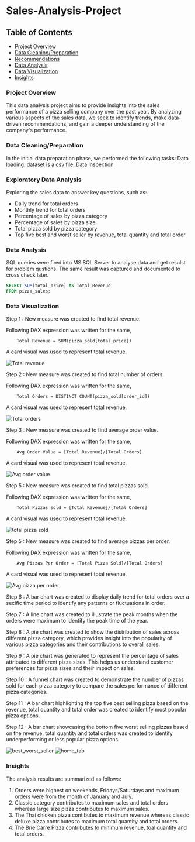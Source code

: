 # Sales-Analysis-Project

## Table of Contents

- [Project Overview](#project-overview)
- [Data Cleaning/Preparation](#data-cleaning/preparation)
- [Recommendations](#recommendations)
- [Data Analysis](#data-analysis)
- [Data Visualization](#data-visualization)
- [Insights](insigts)
  
### Project Overview

This data analysis project aims to provide insights into the sales performance of a pizza selling company over the past year. By analyzing various aspects of the sales data, we seek to identify trends, make data-driven recommendations, and gain a deeper understanding of the company's performance.

### Data Cleaning/Preparation

In the initial data preparation phase, we performed the following tasks:
Data loading: dataset is a csv file.
Data inspection

### Exploratory Data Analysis

Exploring the sales data to answer key questions, such as:

- Daily trend for total orders
- Monthly trend for total orders
- Percentage of sales by pizza category
- Percentage of sales by pizza size
- Total pizza sold by pizza category
- Top five best and worst seller by revenue, total quantity and total order

### Data Analysis

SQL queries were fired into MS SQL Server to analyse data and get resulst for problem qustions. The same result was captured and documented to cross check later.

```sql
SELECT SUM(total_price) AS Total_Revenue
FROM pizza_sales;
```
### Data Visualization

Step 1 : New measure was created to find total revenue.

Following DAX expression was written for the same,
        
        Total Revenue = SUM(pizza_sold[total_price])
        
A card visual was used to represent total revenue.

![Total revenue](https://github.com/renu9621/Sales-Analysis-Project/assets/155563588/764efa3a-da44-4f0a-8da3-fcc0067f3cf6)

Step 2 : New measure was created to find total number of orders.

Following DAX expression was written for the same,
        
        Total Orders = DISTINCT COUNT(pizza_sold[order_id])
        
A card visual was used to represent total revenue.

![Total orders](https://github.com/renu9621/Sales-Analysis-Project/assets/155563588/119f0ace-f42e-4485-bd18-d2cb0673130c)

Step 3 : New measure was created to find average order value.

Following DAX expression was written for the same,
        
        Avg Order Value = [Total Revenue]/[Total Orders]
        
A card visual was used to represent total revenue.

![Avg order value](https://github.com/renu9621/Sales-Analysis-Project/assets/155563588/4affda2b-9d7f-4d8b-b706-1a409b941e15)

Step 5 : New measure was created to find total pizzas sold.

Following DAX expression was written for the same,
        
        Total Pizzas sold = [Total Revenue]/[Total Orders]
        
A card visual was used to represent total revenue.

![total pizza sold](https://github.com/renu9621/Sales-Analysis-Project/assets/155563588/deb515f1-55ac-47ba-bfed-26b263e265c9)

Step 5 : New measure was created to find average pizzas per order.

Following DAX expression was written for the same,
        
        Avg Pizzas Per Order = [Total Pizza Sold]/[Total Orders]
        
A card visual was used to represent total revenue.

![Avg pizza per order](https://github.com/renu9621/Sales-Analysis-Project/assets/155563588/63c4083f-4067-4210-a9cb-789cd89faf7b)

Step 6 : A bar chart was created to display daily trend for total orders over a secific time period to identify any patterns or fluctuations in order.

Step 7 : A line chart was created to illustrate the peak months when the orders were maximum to identify the peak time of the year.

Step 8 : A pie chart was created to show the distribution of sales across different pizza category, which provides insight into the popularity of various pizza categories and their contributions to overall sales.

Step 9 : A pie chart was generated to represent the percentage of sales attributed to different pizza sizes. This helps us understand customer preferences for pizza sizes and their impact on sales.

Step 10 : A funnel chart was created to demonstrate the number of pizzas sold for each pizza category to compare the sales performance of different pizza categories.

Step 11 : A bar chart highlighting the top five best selling pizza based on the revenue, total quantity and total order was created to identify most popular pizza options.

Step 12 : A bar chart showcasing the bottom five worst selling pizzas based on the revenue, total quantity and total orders was created to identify underperforming or less popular pizza options.

![best_worst_seller](https://github.com/renu9621/Sales-Analysis-Project/assets/155563588/b267a345-22e6-4482-9a28-6499feb5e3c3)
![home_tab](https://github.com/renu9621/Sales-Analysis-Project/assets/155563588/b38936dd-8d72-494f-bb1d-ece9e8c74306)

### Insights

The analysis results are summarized as follows:

1. Orders were highest on weekends, Fridays/Saturdays and maximum orders were from the month of January and July.
2. Classic category contributes to maximum sales and total orders whereas large size pizza contributes to maximum sales.
3. The Thai chicken pizza contibutes to maximum revenue whereas classic deluxe pizza contributes to maximum total quantity and total orders.
4. The Brie Carre Pizza contributes to minimum revenue, toal quantity and total orders.



